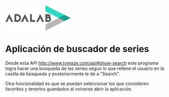 ![Adalab](_src/assets/images/logo-adalab-80px.png)

# Aplicación de buscador de series

Desde esta API http://www.tvmaze.com/api#show-search este programa logra hacer una búsqueda de las series segun lo que rellene el usuario en la casilla de búsqueda y posteriormente le de a "Search".

Otra funcionalidad es que se puedan seleccionar los que consideren favoritos y tenerlos guardados al volverse abrir la aplicación.

